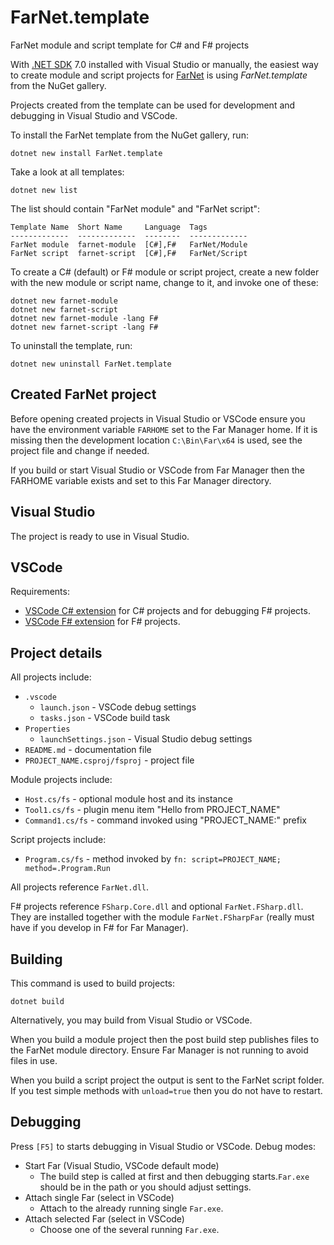 # FarNet.template

FarNet module and script template for C# and F# projects

[.NET SDK]: https://aka.ms/dotnet/download
[FarNet]: https://github.com/nightroman/FarNet#readme

With [.NET SDK] 7.0 installed with Visual Studio or manually, the easiest way to
create module and script projects for [FarNet] is using *FarNet.template* from
the NuGet gallery.

Projects created from the template can be used for development and debugging in
Visual Studio and VSCode.

To install the FarNet template from the NuGet gallery, run:

```
dotnet new install FarNet.template
```

Take a look at all templates:

```
dotnet new list
```

The list should contain "FarNet module" and "FarNet script":

```
Template Name  Short Name     Language  Tags
-------------  -------------  --------  -------------
FarNet module  farnet-module  [C#],F#   FarNet/Module
FarNet script  farnet-script  [C#],F#   FarNet/Script
```

To create a C# (default) or F# module or script project, create a new folder
with the new module or script name, change to it, and invoke one of these:

```
dotnet new farnet-module
dotnet new farnet-script
dotnet new farnet-module -lang F#
dotnet new farnet-script -lang F#
```

To uninstall the template, run:

```
dotnet new uninstall FarNet.template
```

## Created FarNet project

Before opening created projects in Visual Studio or VSCode ensure you have the
environment variable `FARHOME` set to the Far Manager home. If it is missing
then the development location `C:\Bin\Far\x64` is used, see the project file
and change if needed.

If you build or start Visual Studio or VSCode from Far Manager then the FARHOME
variable exists and set to this Far Manager directory.

## Visual Studio

The project is ready to use in Visual Studio.

## VSCode

Requirements:

- [VSCode C# extension](https://marketplace.visualstudio.com/items?itemName=ms-vscode.csharp) for C# projects and for debugging F# projects.
- [VSCode F# extension](https://marketplace.visualstudio.com/items?itemName=Ionide.Ionide-fsharp) for F# projects.

## Project details

All projects include:

- `.vscode`
    - `launch.json` - VSCode debug settings
    - `tasks.json` - VSCode build task
- `Properties`
    - `launchSettings.json` - Visual Studio debug settings
- `README.md` - documentation file
- `PROJECT_NAME.csproj/fsproj` - project file

Module projects include:

- `Host.cs/fs` - optional module host and its instance
- `Tool1.cs/fs` - plugin menu item "Hello from PROJECT_NAME"
- `Command1.cs/fs` - command invoked using "PROJECT_NAME:" prefix

Script projects include:

- `Program.cs/fs` - method invoked by `fn: script=PROJECT_NAME; method=.Program.Run`

All projects reference `FarNet.dll`.

F# projects reference `FSharp.Core.dll` and optional `FarNet.FSharp.dll`. They
are installed together with the module `FarNet.FSharpFar` (really must have if
you develop in F# for Far Manager).

## Building

This command is used to build projects:

    dotnet build

Alternatively, you may build from Visual Studio or VSCode.

When you build a module project then the post build step publishes files to the
FarNet module directory. Ensure Far Manager is not running to avoid files in
use.

When you build a script project the output is sent to the FarNet script folder.
If you test simple methods with `unload=true` then you do not have to restart.

## Debugging

Press `[F5]` to starts debugging in Visual Studio or VSCode.
Debug modes:

- Start Far (Visual Studio, VSCode default mode)
    - The build step is called at first and then debugging starts.`Far.exe`
      should be in the path or you should adjust settings.
- Attach single Far (select in VSCode)
    - Attach to the already running single `Far.exe`.
- Attach selected Far (select in VSCode)
    - Choose one of the several running `Far.exe`.
